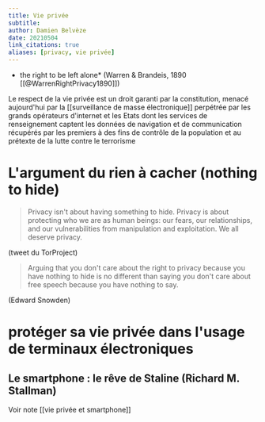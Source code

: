 ```yaml
---
title: Vie privée
subtitle:
author: Damien Belvèze
date: 20210504
link_citations: true
aliases: [privacy, vie privée]
---
```


* the right to be left alone* (Warren & Brandeis, 1890 [[@WarrenRightPrivacy1890]])

Le respect de la vie privée est un droit garanti par la constitution, menacé aujourd'hui par la [[surveillance de masse électronique]] perpétrée par les grands opérateurs d'internet et les Etats dont les services de renseignement captent les données de navigation et de communication récupérés par les premiers à des fins de contrôle de la population et au prétexte de la lutte contre le terrorisme

# L'argument du rien à cacher (nothing to hide)

>Privacy isn't about having something to hide. Privacy is about protecting who we are as human beings: our fears, our relationships, and our vulnerabilities from manipulation and exploitation. We all deserve privacy.

(tweet du TorProject)

>Arguing that you don't care about the right to privacy because you have nothing to hide is no different than saying you don't care about free speech because you have nothing to say.

(Edward Snowden)

# protéger sa vie privée dans l'usage de terminaux électroniques

## Le smartphone : le rêve de Staline (Richard M. Stallman)

Voir note [[vie privée et smartphone]]
